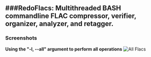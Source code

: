 ###RedoFlacs: Multithreaded BASH commandline FLAC compressor, verifier, organizer, analyzer, and retagger.
--

### Screenshots

**Using the "-l, --all" argument to perform all operations**
![All Flacs](https://raw.github.com/sirjaren/repository-images/master/redoflacs/V0.16.1_allflacs.gif)
